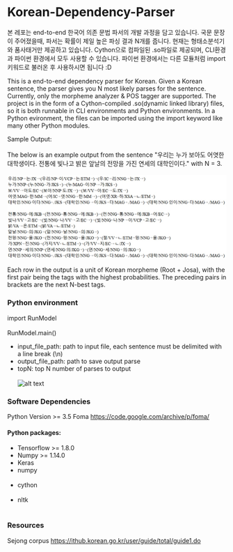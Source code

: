 # Korean-Dependency-Parser

본 레포는 end-to-end 한국어 의존 문법 파서의 개발 과정을 담고 있습니다. 국문 문장이 주어졌을때, 파서는 확률이 제일 높은 파싱 결과 N개를 줍니다. 현재는 형태소분석기와 품사태거만 제공하고 있습니다. Cython으로 컴파일된 .so파일로 제공되며, CLI환경과 파이썬 환경에서 모두 사용할 수 있습니다. 파이썬 환경에서는 다른 모듈처럼 import 키워드로 불러온 후 사용하시면 됩니다 :D

This is a end-to-end dependency parser for Korean. Given a Korean sentence, the parser gives you N most likely parses for the sentence. Currently, only the morpheme analyzer & POS tagger are supported. The project is in the form of a Cython-compiled .so(dynamic linked library) files, so it is both runnable in CLI environments and Python environments. In a Python evironment, the files can be imported using the import keyword like many other Python modules. 

Sample Output: <br></br>
The below is an example output from the sentence "우리는 누가 보아도 어엿한 대학생이다. 전통에 빛나고 밝은 앞날의 전망을 가진 연세의 대학인이다." with N = 3.<br></br>
![alt text](https://github.com/PolarBear77/Korean-Constituency-Parser/blob/master/sample_output.jpg)

Each row in the output is a unit of Korean morpheme (Root + Josa), with the first pair being the tags with the highest probabilities. The preceding pairs in brackets are the next N-best tags.



### Python environment
import RunModel<br></br>
RunModel.main()
- input_file_path: path to input file, each sentence must be delimited with a line break (\n)
- output_file_path: path to save output parse
- topN: top N number of parses to output<br></br>
![alt text](https://github.com/PolarBear77/Korean-Dependency-Parser/blob/master/sample_run.jpg)


### Software Dependencies
Python Version >= 3.5
Foma https://code.google.com/archive/p/foma/

#### Python packages:
- Tensorflow >= 1.8.0
- Numpy >= 1.14.0
- Keras
- numpy <br></br>
- cython <br></br>
- nltk <br></br>

### Resources
Sejong corpus https://ithub.korean.go.kr/user/guide/total/guide1.do
